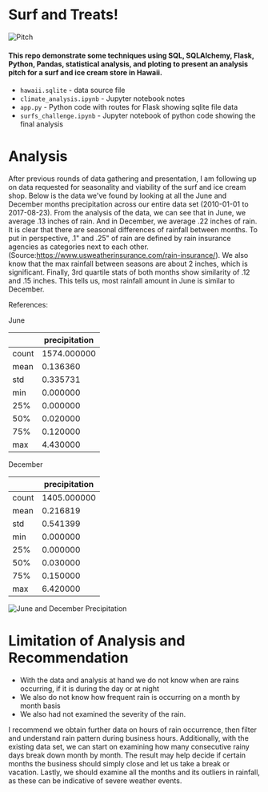 # Surf and Treats!
![Pitch](images/2020/07/pitch.png)

#### This repo demonstrate some techniques using SQL, SQLAlchemy, Flask, Python, Pandas, statistical analysis, and ploting to present an analysis pitch for a surf and ice cream store in Hawaii.  


- `hawaii.sqlite` - data source file
- `climate_analysis.ipynb` - Jupyter notebook notes
- `app.py` - Python code with routes for Flask showing sqlite file data
- `surfs_challenge.ipynb` - Jupyter notebook of python code showing the final
analysis

# Analysis
After previous rounds of data gathering and presentation, I am following up on
data requested for seasonality and viability of the surf and ice cream shop.
Below is the data we've found by looking at all the June and December months
precipitation across our entire data set (2010-01-01 to 2017-08-23).  From the analysis of the data, we can see that in June, we average .13 inches of rain.  And in December, we average .22 inches of rain.  It is clear that there are seasonal differences of rainfall between months.  To put in perspective, .1" and .25" of rain are defined by rain insurance agencies as categories next to each other.  (Source:https://www.usweatherinsurance.com/rain-insurance/).  We also know that the max rainfall between seasons are about 2 inches, which is significant.  Finally, 3rd quartile stats of both months show similarity of .12 and .15 inches.  This tells us, most rainfall amount in June is similar to December.  

References:

June

|        | precipitation
|--------|---------------
| count  |  1574.000000
| mean   |     0.136360
| std    |     0.335731
| min    |     0.000000
| 25%    |     0.000000
| 50%    |     0.020000
| 75%    |     0.120000
| max    |     4.430000

December

|        | precipitation
|--------|---------------
|count   | 1405.000000
|mean    |    0.216819
|std     |    0.541399
|min     |    0.000000
|25%     |    0.000000
|50%     |    0.030000
|75%     |    0.150000
|max     |    6.420000

![June and December Precipitation](images/2020/07/june-and-december-precipitation.png)

# Limitation of Analysis and Recommendation
- With the data and analysis at hand we do not know when are rains occurring, if it is during the day or at night
- We also do not know how frequent rain is occurring on a month by month basis
- We also had not examined the severity of the rain.  

I recommend we obtain further data on hours of rain occurrence, then filter and understand rain pattern during business hours.  Additionally, with the existing data set, we can start on examining how many consecutive rainy days break down month by month.  The result may help decide if certain months the business should simply close and let us take a break or vacation.  Lastly, we should examine all the months and its outliers in rainfall, as these can be indicative of severe weather events.   
